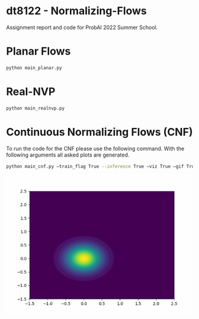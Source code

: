 # dt8122 - Normalizing-Flows

Assignment report and code for ProbAI 2022 Summer School.

# Planar Flows
  ```bash
  python main_planar.py 
  ```

# Real-NVP
  ```bash
  python main_realnvp.py 
  ```

# Continuous Normalizing Flows (CNF)

To run the code for the CNF please use the following command. With the following arguments all asked plots are generated.
  ```bash
  python main_cnf.py —train_flag True --inference True —viz True —gif True --niters 2000 --dataset_idx 0
  ```
  
![](https://github.com/koninik/dt8122-Normalizing-Flows/blob/main/gifs/cnf-Two_Moons.gif)
 
